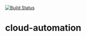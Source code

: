 [![Build Status](https://dev.azure.com/ahmed0705/cloud-automation/_apis/build/status/AhmedAdes.cloud-automation?branchName=master)](https://dev.azure.com/ahmed0705/cloud-automation/_build/latest?definitionId=1&branchName=master)

# cloud-automation
